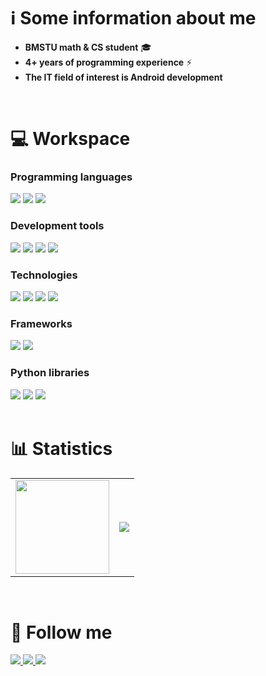 # ℹ️ Some information about me
- **BMSTU math & CS student** 🎓
- **4+ years of programming experience** ⚡
- **The IT field of interest is Android development** <img src="https://cdn.jsdelivr.net/gh/devicons/devicon@latest/icons/android/android-plain.svg" width="15"/>
<br />

# 💻 Workspace
### Programming languages
<div align="left">
    <!--Python-->
    <img src="https://img.shields.io/badge/-python-3776AB?style=for-the-badge&labelColor=090909&logo=python&logoColor=06D001"/>
    <!--C++-->
    <img src="https://img.shields.io/badge/-C++-3776AB?style=for-the-badge&labelColor=090909&logo=C%2b%2b&logoColor=10439F" />
    <!--Kotlin-->
    <img src="https://img.shields.io/badge/-kotlin-3776AB?style=for-the-badge&labelColor=090909&logo=kotlin&logoColor=B125EA" />
</div>

### Development tools
<div align="left">
    <!--GIT-->
    <img src="https://img.shields.io/badge/-git-4535C1?style=for-the-badge&logo=git&labelColor=090909" />
    <!--Gitlab-->
    <img src="https://img.shields.io/badge/-gitlab-4535C1?style=for-the-badge&logo=gitlab&labelColor=090909" />
    <!--Github-->
    <img src="https://img.shields.io/badge/-github-white?style=for-the-badge&logo=github&labelColor=090909">
    <!--Obsidian-->
    <img src="https://img.shields.io/badge/-obsidian-090909?style=for-the-badge&logo=obsidian&logoColor=A88BFA" />
</div>

### Technologies
<div align="left">
    <!--Linux-->
    <img src="https://img.shields.io/badge/-linux-090909?style=for-the-badge&logo=linux" />
    <!--Firebase-->
    <img src="https://img.shields.io/badge/-firebase-090909?style=for-the-badge&logo=firebase&logoColor=F0E68C" />
    <!--LaTeX-->
    <img src="https://img.shields.io/badge/-latex-090909?style=for-the-badge&logo=latex&logoColor=179BAE" />
    <!--Jupyter-->
    <img src="https://img.shields.io/badge/-jupyter-090909?style=for-the-badge&logo=jupyter" />
</div>

### Frameworks
<div align="left">
    <!--Qt-->
    <img src="https://img.shields.io/badge/-qt-4535C1?style=for-the-badge&logo=qt&labelColor=090909&logoColor=00FF00" />
    <!--Android-->
    <img src="https://img.shields.io/badge/-android-4535C1?style=for-the-badge&logo=android&labelColor=090909" />
</div>

### Python libraries
<div align="left">
    <!--numpy-->
    <img src="https://img.shields.io/badge/-numpy-090909?style=for-the-badge&logo=numpy&logoColor=4d77cf" />
    <!--sympy-->
    <img src="https://img.shields.io/badge/-sympy-090909?style=for-the-badge&logo=sympy&logoColor=387F39" />    
    <!--scipy-->
    <img src="https://img.shields.io/badge/-scipy-090909?style=for-the-badge&logo=scipy" />
</div> <br />

# 📊 Statistics
<div align="left">
    <table>
        <tr>
            <td>
                <img src="https://cdn.jsdelivr.net/gh/devicons/devicon@latest/icons/git/git-original.svg" width="150"/>
            </td>
            <td>
                <img src="https://github-readme-stats.vercel.app/api/top-langs/?username=nepavellab&theme=github_dark" />
            </td>
        </tr>
    </table>
</div> <br />
<!--
<div align="left">
    <table>
        <tr>
            <td>
                <img src="https://cdn.jsdelivr.net/gh/devicons/devicon@latest/icons/thealgorithms/thealgorithms-original-wordmark.svg" width="150" />
            </td>
            <td>
                <img src="https://leetcard.jacoblin.cool/GNU_nan0_machine_s0n?theme=dark" width="400"/>
            </td>
        </tr>
    </table>
</div> <br /> -->

# 📲 Follow me
<div align="left">
    <!--Telegram-->
    <a href="https://t.me/Nep_pasha/">
        <img src="https://img.shields.io/badge/-telegram-090909?style=for-the-badge&logo=telegram" />
    </a>
    <!--LeetCode-->
    <a href="https://leetcode.com/u/GNU_nan0_machine_s0n/">
        <img src="https://img.shields.io/badge/-leetcode-090909?style=for-the-badge&logo=leetcode" />
    </a>
    <!--HackerRank-->
    <a href="https://www.hackerrank.com/profile/trudi2004">
        <img src="https://img.shields.io/badge/-hackerrank-090909?style=for-the-badge&logo=hackerrank" />
    </a>
</div>
